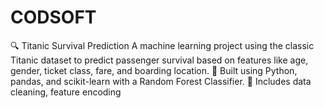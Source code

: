 # CODSOFT
🔍 Titanic Survival Prediction  A machine learning project using the classic Titanic dataset to predict passenger survival based on features like age, gender, ticket class, fare, and boarding location.  🚀 Built using Python, pandas, and scikit-learn with a Random Forest Classifier.  🎯 Includes data cleaning, feature encoding
